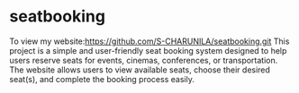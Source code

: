 # seatbooking
To view my website:https://github.com/S-CHARUNILA/seatbooking.git
This project is a simple and user-friendly seat booking system designed to help users reserve seats for events, cinemas, conferences, or transportation. The website allows users to view available seats, choose their desired seat(s), and complete the booking process easily.

